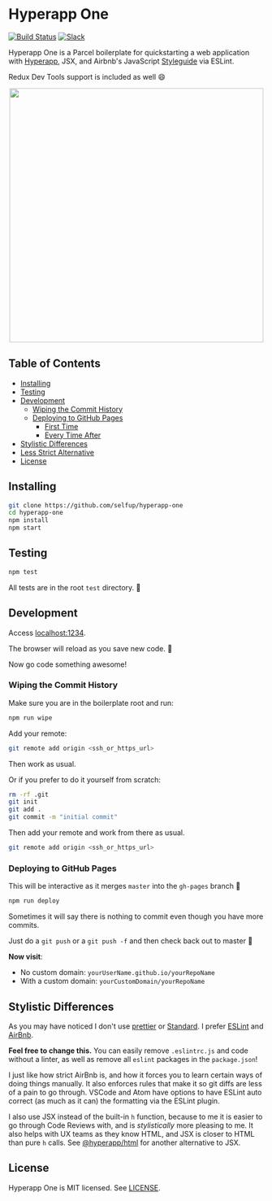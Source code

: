 # Hyperapp One

[![Build Status](https://travis-ci.org/selfup/hyperapp-one.svg?branch=master)](https://travis-ci.org/selfup/hyperapp-one) [![Slack](https://hyperappjs.herokuapp.com/badge.svg)](https://hyperappjs.herokuapp.com 'Join us')

Hyperapp One is a Parcel boilerplate for quickstarting a web application with [Hyperapp](https://github.com/hyperapp/hyperapp), JSX, and Airbnb's JavaScript [Styleguide](https://github.com/airbnb/javascript) via ESLint.

Redux Dev Tools support is included as well :smile:

<div align=center>
  <a href=http://selfup.github.io/hyperapp-one>
    <img width=500 src=https://user-images.githubusercontent.com/56996/35205568-92ab325a-ff79-11e7-8978-81f0866c53af.gif />
  </a>
</div>

<h2>Table of Contents</h2>

<!-- TOC -->

- [Installing](#installing)
- [Testing](#testing)
- [Development](#development)
  - [Wiping the Commit History](#wiping-the-commit-history)
  - [Deploying to GitHub Pages](#deploying-to-github-pages)
    - [First Time](#first-time)
    - [Every Time After](#every-time-after)
- [Stylistic Differences](#stylistic-differences)
- [Less Strict Alternative](#less-strict-alternative)
- [License](#license)

<!-- /TOC -->

## Installing

```bash
git clone https://github.com/selfup/hyperapp-one
cd hyperapp-one
npm install
npm start
```

## Testing

```bash
npm test
```

All tests are in the root `test` directory. :tada:

## Development

Access [localhost:1234](http://localhost:1234).

The browser will reload as you save new code. 🚀

Now go code something awesome!

### Wiping the Commit History

Make sure you are in the boilerplate root and run:

```bash
npm run wipe
```

Add your remote:

```bash
git remote add origin <ssh_or_https_url>
```

Then work as usual.

Or if you prefer to do it yourself from scratch:

```bash
rm -rf .git
git init
git add .
git commit -m "initial commit"
```

Then add your remote and work from there as usual.

```bash
git remote add origin <ssh_or_https_url>
```

### Deploying to GitHub Pages

This will be interactive as it merges `master` into the `gh-pages` branch :pray:

```bash
npm run deploy
```

Sometimes it will say there is nothing to commit even though you have more commits.

Just do a `git push` or a `git push -f` and then check back out to master :pray:

**Now visit**:

- No custom domain: `yourUserName.github.io/yourRepoName`
- With a custom domain: `yourCustomDomain/yourRepoName`

## Stylistic Differences

As you may have noticed I don't use [prettier](https://github.com/prettier/prettier) or [Standard](https://github.com/standard/standard). I prefer [ESLint](https://github.com/eslint/eslint) and [AirBnb](https://github.com/airbnb/javascript).

**Feel free to change this.** You can easily remove `.eslintrc.js` and code without a linter, as well as remove all `eslint` packages in the `package.json`!

I just like how strict AirBnb is, and how it forces you to learn certain ways of doing things manually. It also enforces rules that make it so git diffs are less of a pain to go through. VSCode and Atom have options to have ESLint auto correct (as much as it can) the formatting via the ESLint plugin.

I also use JSX instead of the built-in `h` function, because to me it is easier to go through Code Reviews with, and is _stylistically_ more pleasing to me. It also helps with UX teams as they know HTML, and JSX is closer to HTML than pure `h` calls. See [@hyperapp/html](https://github.com/hyperapp/html) for another alternative to JSX.

## License

Hyperapp One is MIT licensed. See [LICENSE](LICENSE).

